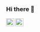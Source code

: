 ### Hi there 👋
<a href="https://huggingface.co/syubraj">
  <img align="left" alt="Yubraj Sigdel | HuggingFace" width="22px" src="https://github.com/huggingface/awesome-huggingface/blob/main/logo.svg" />
</a>
<a href="https://www.linkedin.com/in/yubraj-sigdel/">
  <img align="left" alt="Yubraj's LinkedIN" width="22px" src="[https://raw.githubusercontent.com/peterthehan/peterthehan/master/assets/linkedin.svg](https://github.com/dheereshagrwal/colored-icons/blob/master/svg/linkedin.svg)" />
</a>
<!--
**yubraaj11/yubraaj11** is a ✨ _special_ ✨ repository because its `README.md` (this file) appears on your GitHub profile.

Here are some ideas to get you started:

- 🔭 I’m currently working on ...
- 🌱 I’m currently learning ...
- 👯 I’m looking to collaborate on ...
- 🤔 I’m looking for help with ...
- 💬 Ask me about ...
- 📫 How to reach me: ...
- 😄 Pronouns: ...
- ⚡ Fun fact: ...
-->
